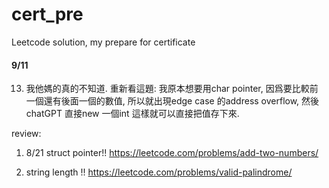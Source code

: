 # cert_pre
Leetcode solution, my prepare for certificate

#### 9/11
13. 我他媽的真的不知道. 重新看這題: 我原本想要用char pointer, 因爲要比較前一個還有後面一個的數值, 所以就出現edge case 的address overflow, 然後chatGPT 直接new 一個int 這樣就可以直接把值存下來. 

review: 
1. 8/21 struct pointer!! 
https://leetcode.com/problems/add-two-numbers/

2. string length !! 
https://leetcode.com/problems/valid-palindrome/
